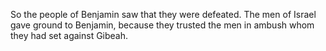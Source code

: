 So the people of Benjamin saw that they were defeated. The men of Israel gave ground to Benjamin, because they trusted the men in ambush whom they had set against Gibeah.
